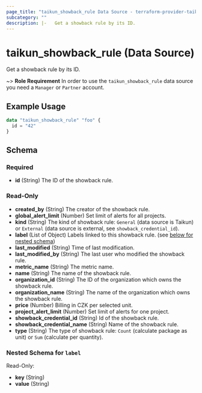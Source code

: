```yaml
---
page_title: "taikun_showback_rule Data Source - terraform-provider-taikun"
subcategory: ""
description: |-   Get a showback rule by its ID.
---
```


# taikun_showback_rule (Data Source)

Get a showback rule by its ID.

~> **Role Requirement** In order to use the `taikun_showback_rule` data source you need a `Manager` or `Partner` account.

## Example Usage

```terraform
data "taikun_showback_rule" "foo" {
  id = "42"
}
```

<!-- schema generated by tfplugindocs -->
## Schema

### Required

- **id** (String) The ID of the showback rule.

### Read-Only

- **created_by** (String) The creator of the showback rule.
- **global_alert_limit** (Number) Set limit of alerts for all projects.
- **kind** (String) The kind of showback rule: `General` (data source is Taikun) or `External` (data source is external, see `showback_credential_id`).
- **label** (List of Object) Labels linked to this showback rule. (see [below for nested schema](#nestedatt--label))
- **last_modified** (String) Time of last modification.
- **last_modified_by** (String) The last user who modified the showback rule.
- **metric_name** (String) The metric name.
- **name** (String) The name of the showback rule.
- **organization_id** (String) The ID of the organization which owns the showback rule.
- **organization_name** (String) The name of the organization which owns the showback rule.
- **price** (Number) Billing in CZK per selected unit.
- **project_alert_limit** (Number) Set limit of alerts for one project.
- **showback_credential_id** (String) Id of the showback rule.
- **showback_credential_name** (String) Name of the showback rule.
- **type** (String) The type of showback rule: `Count` (calculate package as unit) or `Sum` (calculate per quantity).

<a id="nestedatt--label"></a>
### Nested Schema for `label`

Read-Only:

- **key** (String)
- **value** (String)


